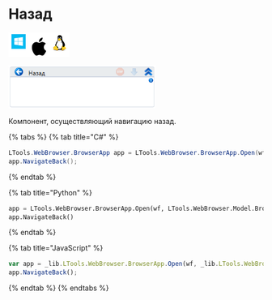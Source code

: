 # Назад

![](<../../../.gitbook/assets/image (100) (1) (1) (1) (1) (2) (238).png>)

![](<../../../.gitbook/assets/image (351).png>)

Компонент, осуществляющий навигацию назад.

{% tabs %}
{% tab title="C#" %}
```csharp
LTools.WebBrowser.BrowserApp app = LTools.WebBrowser.BrowserApp.Open(wf, LTools.WebBrowser.Model.BrowserTypes.IE);
app.NavigateBack();
```
{% endtab %}

{% tab title="Python" %}
```python
app = LTools.WebBrowser.BrowserApp.Open(wf, LTools.WebBrowser.Model.BrowserTypes.IE)
app.NavigateBack()
```
{% endtab %}

{% tab title="JavaScript" %}
```javascript
var app = _lib.LTools.WebBrowser.BrowserApp.Open(wf, _lib.LTools.WebBrowser.Model.BrowserTypes.IE);
app.NavigateBack();
```
{% endtab %}
{% endtabs %}
